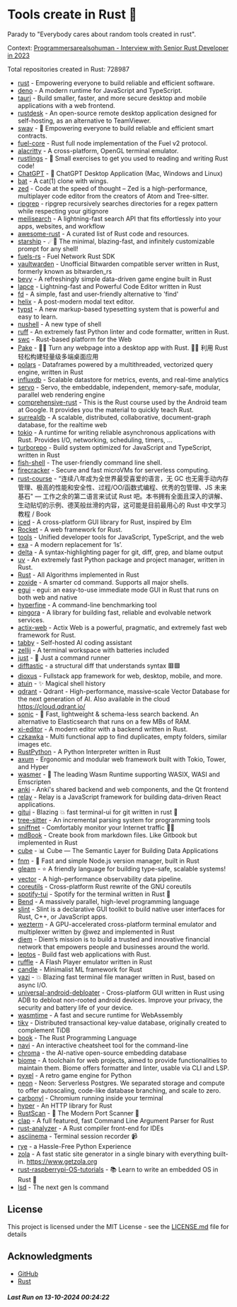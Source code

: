 # Tools create in Rust :crab: 

Parady to "Everybody cares about random tools created in rust".

Context: [Programmersarealsohuman - Interview with Senior Rust Developer in 2023](https://www.youtube.com/watch?v=TGfQu0bQTKc&ab_channel=Programmersarealsohuman) 

Total repositories created in Rust: 728987

- [rust](https://github.com/rust-lang/rust) - Empowering everyone to build reliable and efficient software.
- [deno](https://github.com/denoland/deno) - A modern runtime for JavaScript and TypeScript.
- [tauri](https://github.com/tauri-apps/tauri) - Build smaller, faster, and more secure desktop and mobile applications with a web frontend.
- [rustdesk](https://github.com/rustdesk/rustdesk) - An open-source remote desktop application designed for self-hosting, as an alternative to TeamViewer.
- [sway](https://github.com/FuelLabs/sway) - 🌴 Empowering everyone to build reliable and efficient smart contracts.
- [fuel-core](https://github.com/FuelLabs/fuel-core) - Rust full node implementation of the Fuel v2 protocol.
- [alacritty](https://github.com/alacritty/alacritty) - A cross-platform, OpenGL terminal emulator.
- [rustlings](https://github.com/rust-lang/rustlings) - :crab: Small exercises to get you used to reading and writing Rust code!
- [ChatGPT](https://github.com/lencx/ChatGPT) - 🔮 ChatGPT Desktop Application (Mac, Windows and Linux)
- [bat](https://github.com/sharkdp/bat) - A cat(1) clone with wings.
- [zed](https://github.com/zed-industries/zed) - Code at the speed of thought – Zed is a high-performance, multiplayer code editor from the creators of Atom and Tree-sitter.
- [ripgrep](https://github.com/BurntSushi/ripgrep) - ripgrep recursively searches directories for a regex pattern while respecting your gitignore
- [meilisearch](https://github.com/meilisearch/meilisearch) - A lightning-fast search API that fits effortlessly into your apps, websites, and workflow
- [awesome-rust](https://github.com/rust-unofficial/awesome-rust) - A curated list of Rust code and resources.
- [starship](https://github.com/starship/starship) - ☄🌌️  The minimal, blazing-fast, and infinitely customizable prompt for any shell!
- [fuels-rs](https://github.com/FuelLabs/fuels-rs) - Fuel Network Rust SDK
- [vaultwarden](https://github.com/dani-garcia/vaultwarden) - Unofficial Bitwarden compatible server written in Rust, formerly known as bitwarden_rs
- [bevy](https://github.com/bevyengine/bevy) - A refreshingly simple data-driven game engine built in Rust
- [lapce](https://github.com/lapce/lapce) - Lightning-fast and Powerful Code Editor written in Rust
- [fd](https://github.com/sharkdp/fd) - A simple, fast and user-friendly alternative to 'find'
- [helix](https://github.com/helix-editor/helix) - A post-modern modal text editor.
- [typst](https://github.com/typst/typst) - A new markup-based typesetting system that is powerful and easy to learn.
- [nushell](https://github.com/nushell/nushell) - A new type of shell
- [ruff](https://github.com/astral-sh/ruff) - An extremely fast Python linter and code formatter, written in Rust.
- [swc](https://github.com/swc-project/swc) - Rust-based platform for the Web
- [Pake](https://github.com/tw93/Pake) - 🤱🏻 Turn any webpage into a desktop app with Rust.  🤱🏻 利用 Rust 轻松构建轻量级多端桌面应用
- [polars](https://github.com/pola-rs/polars) - Dataframes powered by a multithreaded, vectorized query engine, written in Rust
- [influxdb](https://github.com/influxdata/influxdb) - Scalable datastore for metrics, events, and real-time analytics
- [servo](https://github.com/servo/servo) - Servo, the embeddable, independent, memory-safe, modular, parallel web rendering engine
- [comprehensive-rust](https://github.com/google/comprehensive-rust) - This is the Rust course used by the Android team at Google. It provides you the material to quickly teach Rust.
- [surrealdb](https://github.com/surrealdb/surrealdb) - A scalable, distributed, collaborative, document-graph database, for the realtime web
- [tokio](https://github.com/tokio-rs/tokio) - A runtime for writing reliable asynchronous applications with Rust. Provides I/O, networking, scheduling, timers, ...
- [turborepo](https://github.com/vercel/turborepo) - Build system optimized for JavaScript and TypeScript, written in Rust
- [fish-shell](https://github.com/fish-shell/fish-shell) - The user-friendly command line shell.
- [firecracker](https://github.com/firecracker-microvm/firecracker) - Secure and fast microVMs for serverless computing.
- [rust-course](https://github.com/sunface/rust-course) - “连续八年成为全世界最受喜爱的语言，无 GC 也无需手动内存管理、极高的性能和安全性、过程/OO/函数式编程、优秀的包管理、JS 未来基石" — 工作之余的第二语言来试试 Rust 吧。本书拥有全面且深入的讲解、生动贴切的示例、德芙般丝滑的内容，这可能是目前最用心的 Rust 中文学习教程 / Book 
- [iced](https://github.com/iced-rs/iced) - A cross-platform GUI library for Rust, inspired by Elm
- [Rocket](https://github.com/rwf2/Rocket) - A web framework for Rust.
- [tools](https://github.com/rome/tools) - Unified developer tools for JavaScript, TypeScript, and the web
- [exa](https://github.com/ogham/exa) - A modern replacement for ‘ls’.
- [delta](https://github.com/dandavison/delta) - A syntax-highlighting pager for git, diff, grep, and blame output
- [uv](https://github.com/astral-sh/uv) - An extremely fast Python package and project manager, written in Rust.
- [Rust](https://github.com/TheAlgorithms/Rust) -  All Algorithms implemented in Rust 
- [zoxide](https://github.com/ajeetdsouza/zoxide) - A smarter cd command. Supports all major shells.
- [egui](https://github.com/emilk/egui) - egui: an easy-to-use immediate mode GUI in Rust that runs on both web and native
- [hyperfine](https://github.com/sharkdp/hyperfine) - A command-line benchmarking tool
- [pingora](https://github.com/cloudflare/pingora) - A library for building fast, reliable and evolvable network services.
- [actix-web](https://github.com/actix/actix-web) - Actix Web is a powerful, pragmatic, and extremely fast web framework for Rust.
- [tabby](https://github.com/TabbyML/tabby) - Self-hosted AI coding assistant
- [zellij](https://github.com/zellij-org/zellij) - A terminal workspace with batteries included
- [just](https://github.com/casey/just) - 🤖 Just a command runner
- [difftastic](https://github.com/Wilfred/difftastic) - a structural diff that understands syntax 🟥🟩
- [dioxus](https://github.com/DioxusLabs/dioxus) - Fullstack app framework for web, desktop, mobile, and more.
- [atuin](https://github.com/atuinsh/atuin) - ✨ Magical shell history
- [qdrant](https://github.com/qdrant/qdrant) - Qdrant - High-performance, massive-scale Vector Database for the next generation of AI. Also available in the cloud https://cloud.qdrant.io/
- [sonic](https://github.com/valeriansaliou/sonic) - 🦔 Fast, lightweight & schema-less search backend. An alternative to Elasticsearch that runs on a few MBs of RAM.
- [xi-editor](https://github.com/xi-editor/xi-editor) - A modern editor with a backend written in Rust.
- [czkawka](https://github.com/qarmin/czkawka) - Multi functional app to find duplicates, empty folders, similar images etc.
- [RustPython](https://github.com/RustPython/RustPython) - A Python Interpreter written in Rust
- [axum](https://github.com/tokio-rs/axum) - Ergonomic and modular web framework built with Tokio, Tower, and Hyper
- [wasmer](https://github.com/wasmerio/wasmer) - 🚀 The leading Wasm Runtime supporting WASIX, WASI and Emscripten
- [anki](https://github.com/ankitects/anki) - Anki's shared backend and web components, and the Qt frontend
- [relay](https://github.com/facebook/relay) - Relay is a JavaScript framework for building data-driven React applications.
- [gitui](https://github.com/extrawurst/gitui) - Blazing 💥 fast terminal-ui for git written in rust 🦀
- [tree-sitter](https://github.com/tree-sitter/tree-sitter) - An incremental parsing system for programming tools
- [sniffnet](https://github.com/GyulyVGC/sniffnet) - Comfortably monitor your Internet traffic 🕵️‍♂️
- [mdBook](https://github.com/rust-lang/mdBook) - Create book from markdown files. Like Gitbook but implemented in Rust
- [cube](https://github.com/cube-js/cube) - 📊  Cube — The Semantic Layer for Building Data Applications
- [fnm](https://github.com/Schniz/fnm) - 🚀 Fast and simple Node.js version manager, built in Rust
- [gleam](https://github.com/gleam-lang/gleam) - ⭐️ A friendly language for building type-safe, scalable systems!
- [vector](https://github.com/vectordotdev/vector) - A high-performance observability data pipeline.
- [coreutils](https://github.com/uutils/coreutils) - Cross-platform Rust rewrite of the GNU coreutils
- [spotify-tui](https://github.com/Rigellute/spotify-tui) - Spotify for the terminal written in Rust 🚀
- [Bend](https://github.com/HigherOrderCO/Bend) - A massively parallel, high-level programming language
- [slint](https://github.com/slint-ui/slint) - Slint is a declarative GUI toolkit to build native user interfaces for Rust, C++, or JavaScript apps.
- [wezterm](https://github.com/wez/wezterm) - A GPU-accelerated cross-platform terminal emulator and multiplexer written by @wez and implemented in Rust
- [diem](https://github.com/diem/diem) - Diem’s mission is to build a trusted and innovative financial network that empowers people and businesses around the world.
- [leptos](https://github.com/leptos-rs/leptos) - Build fast web applications with Rust.
- [ruffle](https://github.com/ruffle-rs/ruffle) - A Flash Player emulator written in Rust
- [candle](https://github.com/huggingface/candle) - Minimalist ML framework for Rust
- [yazi](https://github.com/sxyazi/yazi) - 💥 Blazing fast terminal file manager written in Rust, based on async I/O.
- [universal-android-debloater](https://github.com/0x192/universal-android-debloater) - Cross-platform GUI written in Rust using ADB to debloat non-rooted android devices. Improve your privacy, the security and battery life of your device.
- [wasmtime](https://github.com/bytecodealliance/wasmtime) - A fast and secure runtime for WebAssembly
- [tikv](https://github.com/tikv/tikv) - Distributed transactional key-value database, originally created to complement TiDB
- [book](https://github.com/rust-lang/book) - The Rust Programming Language
- [navi](https://github.com/denisidoro/navi) - An interactive cheatsheet tool for the command-line
- [chroma](https://github.com/chroma-core/chroma) - the AI-native open-source embedding database
- [biome](https://github.com/biomejs/biome) - A toolchain for web projects, aimed to provide functionalities to maintain them. Biome offers formatter and linter, usable via CLI and LSP.
- [pyxel](https://github.com/kitao/pyxel) - A retro game engine for Python
- [neon](https://github.com/neondatabase/neon) - Neon: Serverless Postgres. We separated storage and compute to offer autoscaling, code-like database branching, and scale to zero.
- [carbonyl](https://github.com/fathyb/carbonyl) - Chromium running inside your terminal
- [hyper](https://github.com/hyperium/hyper) - An HTTP library for Rust
- [RustScan](https://github.com/RustScan/RustScan) - 🤖 The Modern Port Scanner 🤖
- [clap](https://github.com/clap-rs/clap) - A full featured, fast Command Line Argument Parser for Rust
- [rust-analyzer](https://github.com/rust-lang/rust-analyzer) - A Rust compiler front-end for IDEs
- [asciinema](https://github.com/asciinema/asciinema) - Terminal session recorder 📹
- [rye](https://github.com/astral-sh/rye) - a Hassle-Free Python Experience
- [zola](https://github.com/getzola/zola) - A fast static site generator in a single binary with everything built-in. https://www.getzola.org
- [rust-raspberrypi-OS-tutorials](https://github.com/rust-embedded/rust-raspberrypi-OS-tutorials) - :books: Learn to write an embedded OS in Rust :crab:
- [lsd](https://github.com/lsd-rs/lsd) - The next gen ls command


## License

This project is licensed under the MIT License - see the [LICENSE.md](LICENSE.md) file for details

## Acknowledgments

- [GitHub](https://github.com)
- [Rust](https://www.rust-lang.org)


##### _Last Run on 13-10-2024 00:24:22_